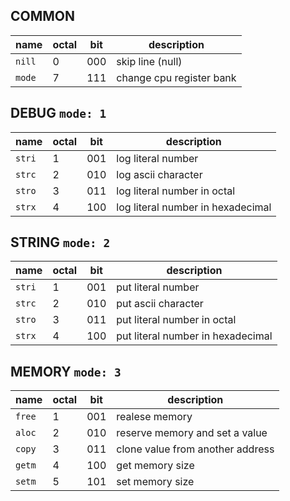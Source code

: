## COMMON ##
| name | octal | bit | description |
| ------ | - | --- | - |
| `nill` | 0 | 000 | skip line (null) |
| `mode` | 7 | 111 | change cpu register bank |

## DEBUG `mode: 1` ##
| name | octal | bit | description |
| ------ | - | --- | - |
| `stri` | 1 | 001 | log literal number |
| `strc` | 2 | 010 | log ascii character |
| `stro` | 3 | 011 | log literal number in octal |
| `strx` | 4 | 100 | log literal number in hexadecimal |

## STRING `mode: 2` ##
| name | octal | bit | description |
| ------ | - | --- | - |
| `stri` | 1 | 001 | put literal number |
| `strc` | 2 | 010 | put ascii character |
| `stro` | 3 | 011 | put literal number in octal |
| `strx` | 4 | 100 | put literal number in hexadecimal |

## MEMORY `mode: 3` ##
| name | octal | bit | description |
| ------ | - | --- | - |
| `free` | 1 | 001 | realese memory |
| `aloc` | 2 | 010 | reserve memory and set a value |
| `copy` | 3 | 011 | clone value from another address |
| `getm` | 4 | 100 | get memory size |
| `setm` | 5 | 101 | set memory size |
